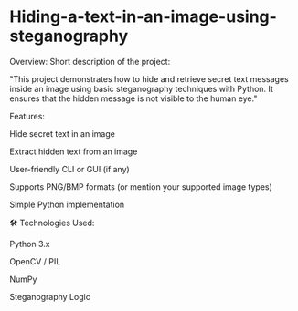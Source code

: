 # Hiding-a-text-in-an-image-using-steganography

Overview:
Short description of the project:

"This project demonstrates how to hide and retrieve secret text messages inside an image using basic steganography techniques with Python. It ensures that the hidden message is not visible to the human eye."

 Features:
 
Hide secret text in an image

Extract hidden text from an image

User-friendly CLI or GUI (if any)

Supports PNG/BMP formats (or mention your supported image types)

Simple Python implementation

🛠️ Technologies Used:

Python 3.x

OpenCV / PIL

NumPy 

Steganography Logic 
